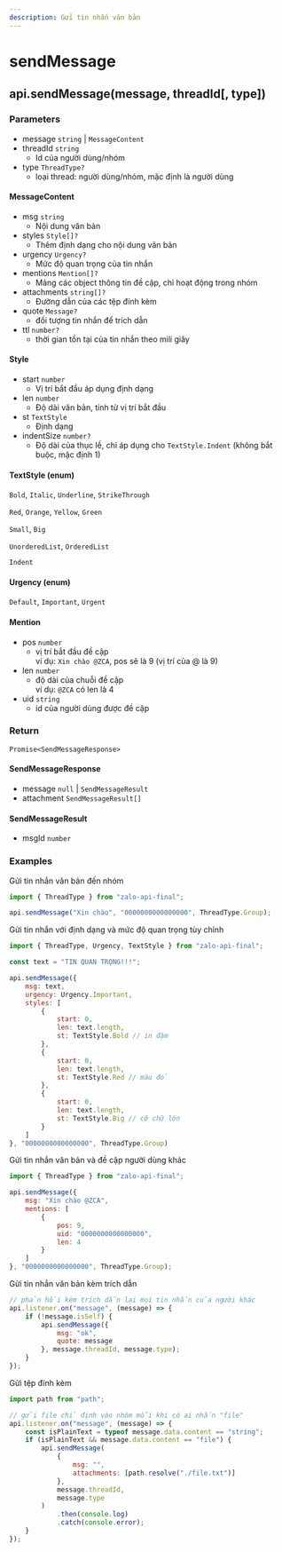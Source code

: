 ```yaml
---
description: Gửi tin nhắn văn bản
---
```


# sendMessage

## api.sendMessage(message, threadId\[, type])

### Parameters

* message `string` | `MessageContent`
* threadId `string`
  * Id của người dùng/nhóm
* type `ThreadType?`
  * loại thread: người dùng/nhóm, mặc định là người dùng

#### MessageContent

* msg `string`
  * Nội dung văn bản
* styles `Style[]?`
  * Thêm định dạng cho nội dung văn bản
* urgency `Urgency?`
  * Mức độ quan trọng của tin nhắn
* mentions `Mention[]?`
  * Mảng các object thông tin đề cập, chỉ hoạt động trong nhóm
* attachments `string[]?`
  * Đường dẫn của các tệp đính kèm
* quote `Message?`
  * đối tượng tin nhắn để trích dẫn
* ttl `number?`
  * thời gian tồn tại của tin nhắn theo mili giây

#### Style

* start `number`
  * Vị trí bắt đầu áp dụng định dạng
* len `number`
  * Độ dài văn bản, tính từ vị trí bắt đầu
* st `TextStyle`
  * Định dạng
* indentSize `number?`
  * Độ dài của thục lề, chỉ áp dụng cho `TextStyle.Indent` (không bắt buộc, mặc định 1)

#### TextStyle (enum)

`Bold`, `Italic`, `Underline`, `StrikeThrough`

`Red`, `Orange`, `Yellow`, `Green`

`Small`, `Big`

`UnorderedList`, `OrderedList`

`Indent`

#### Urgency (enum)

`Default`, `Important`, `Urgent`

#### Mention

* pos `number`
  * vị trí bắt đầu đề cập\
    ví dụ: `Xin chào @ZCA`,  pos sẽ là 9 (vị trí của @ là 9)
* len `number`
  * độ dài của chuỗi đề cập\
    ví dụ: `@ZCA` có len là 4
* uid `string`
  * id của người dùng được đề cập

### Return

`Promise<SendMessageResponse>`

#### SendMessageResponse

* message `null` | `SendMessageResult`
* attachment `SendMessageResult[]`

#### SendMessageResult

* msgId `number`

### Examples

Gửi tin nhắn văn bản đến nhóm

```javascript
import { ThreadType } from "zalo-api-final";

api.sendMessage("Xin chào", "0000000000000000", ThreadType.Group);
```

Gửi tin nhắn với định dạng và mức độ quan trọng tùy chỉnh

```javascript
import { ThreadType, Urgency, TextStyle } from "zalo-api-final";

const text = "TIN QUAN TRỌNG!!!";

api.sendMessage({
    msg: text,
    urgency: Urgency.Important,
    styles: [
        {
            start: 0,
            len: text.length,
            st: TextStyle.Bold // in đậm
        },
        {
            start: 0,
            len: text.length,
            st: TextStyle.Red // màu đỏ
        },
        {
            start: 0,
            len: text.length,
            st: TextStyle.Big // cỡ chữ lớn
        }
    ]
}, "0000000000000000", ThreadType.Group)
```

Gửi tin nhắn văn bản và đề cập người dùng khác

```javascript
import { ThreadType } from "zalo-api-final";

api.sendMessage({
    msg: "Xin chào @ZCA",
    mentions: [
        {
            pos: 9,
            uid: "0000000000000000",
            len: 4
        }
    ]
}, "0000000000000000", ThreadType.Group);
```

Gửi tin nhắn văn bản kèm trích dẫn

```javascript
// phản hồi kèm trích dẫn lại mọi tin nhắn của người khác
api.listener.on("message", (message) => {
    if (!message.isSelf) {
        api.sendMessage({
            msg: "ok",
            quote: message
        }, message.threadId, message.type);
    }
});
```

Gửi tệp đính kèm

```javascript
import path from "path";

// gửi file chỉ định vào nhóm mỗi khi có ai nhắn "file"
api.listener.on("message", (message) => {
    const isPlainText = typeof message.data.content == "string";
    if (isPlainText && message.data.content == "file") {
        api.sendMessage(
            {
                msg: "",
                attachments: [path.resolve("./file.txt")]
            },
            message.threadId,
            message.type
        )
            .then(console.log)
            .catch(console.error);
    }
});
```
